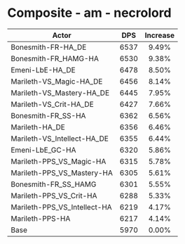 # Composite - am - necrolord
| Actor | DPS | Increase |
|---|:---:|:---:|
|Bonesmith-FR-HA_DE|6537|9.49%|
|Bonesmith-FR_HAMG-HA|6530|9.38%|
|Emeni-LbE-HA_DE|6478|8.50%|
|Marileth-VS_Magic-HA_DE|6456|8.14%|
|Marileth-VS_Mastery-HA_DE|6445|7.95%|
|Marileth-VS_Crit-HA_DE|6427|7.66%|
|Bonesmith-FR_SS-HA|6362|6.56%|
|Marileth-HA_DE|6356|6.46%|
|Marileth-VS_Intellect-HA_DE|6355|6.44%|
|Emeni-LbE_GC-HA|6320|5.86%|
|Marileth-PPS_VS_Magic-HA|6315|5.78%|
|Marileth-PPS_VS_Mastery-HA|6305|5.61%|
|Bonesmith-FR_SS_HAMG|6301|5.55%|
|Marileth-PPS_VS_Crit-HA|6288|5.33%|
|Marileth-PPS_VS_Intellect-HA|6219|4.17%|
|Marileth-PPS-HA|6217|4.14%|
|Base|5970|0.00%|
